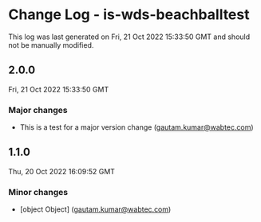 # Change Log - is-wds-beachballtest

This log was last generated on Fri, 21 Oct 2022 15:33:50 GMT and should not be manually modified.

<!-- Start content -->

## 2.0.0

Fri, 21 Oct 2022 15:33:50 GMT

### Major changes

- This is a test for a major version change (gautam.kumar@wabtec.com)

## 1.1.0

Thu, 20 Oct 2022 16:09:52 GMT

### Minor changes

- [object Object] (gautam.kumar@wabtec.com)
